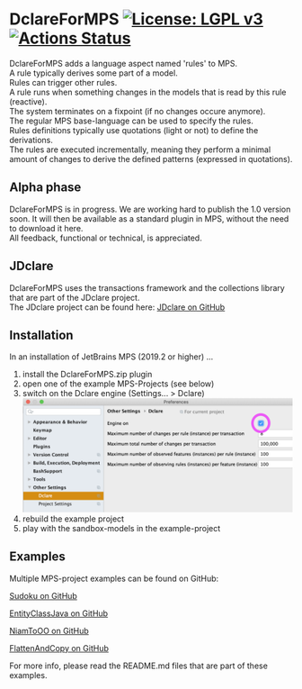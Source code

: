 DclareForMPS [![License: LGPL v3](https://img.shields.io/badge/License-LGPL%20v3-blue.svg)](https://www.gnu.org/licenses/lgpl-3.0) [![Actions Status](https://github.com/ModelingValueGroup/DclareForMPS/workflows/build/badge.svg)](https://github.com/ModelingValueGroup/DclareForMPS/actions)
================================
DclareForMPS adds a language aspect named 'rules' to MPS.  
A rule typically derives some part of a model.  
Rules can trigger other rules.  
A rule runs when something changes in the models that is read by this rule (reactive).  
The system terminates on a fixpoint (if no changes occure anymore).  
The regular MPS base-language can be used to specify the rules.  
Rules definitions typically use quotations (light or not) to define the derivations.  
The rules are executed incrementally, meaning they perform a minimal amount of changes to derive the defined patterns (expressed in quotations).

## Alpha phase
DclareForMPS is in progress.
We are working hard to publish the 1.0 version soon. It will then be available as a standard plugin in MPS, without the need to download it here.  
All feedback, functional or technical, is appreciated.

## JDclare
DclareForMPS uses the transactions framework and the collections library that are part of the JDclare project.  
The JDclare project can be found here: [JDclare on GitHub](https://github.com/ModelingValueGroup/jdclare)

## Installation
In an installation of JetBrains MPS (2019.2 or higher) ...  
1. install the DclareForMPS.zip plugin  
2. open one of the example MPS-Projects (see below)  
3. switch on the Dclare engine (Settings... > Dclare)  
![check the engine checkbox](docs/engineOn.png "Engine on")  
4. rebuild the example project  
5. play with the sandbox-models in the example-project

## Examples
Multiple MPS-project examples can be found on GitHub:

[Sudoku on GitHub](https://github.com/ModelingValueGroup/Sudoku)

[EntityClassJava on GitHub](https://github.com/ModelingValueGroup/EntityClassJava)

[NiamToOO on GitHub](https://github.com/ModelingValueGroup/NiamToOO)

[FlattenAndCopy on GitHub](https://github.com/ModelingValueGroup/FlattenAndCopy)

For more info, please read the README.md files that are part of these examples.
